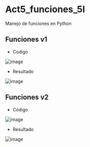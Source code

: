 # Act5_funciones_5I
Manejo de funciones en Python

## Funciones v1
- Codigo

![image](https://github.com/user-attachments/assets/2fcec74b-25aa-4501-a433-0920de38953b)

- Resultado

![image](https://github.com/user-attachments/assets/8c09f9cc-692b-413a-8493-5ec37234e117)

## Funciones v2
- Código

![image](https://github.com/user-attachments/assets/6e5c8ec1-ecdf-4bfd-abe0-f36ddd52350c)

- Resultado

![image](https://github.com/user-attachments/assets/9e7a2e68-9011-4578-82cf-10f4083be50e)


